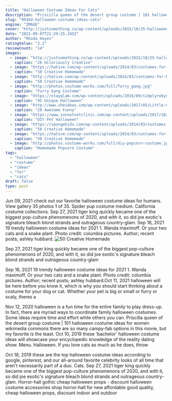```yaml
---
title: "Halloween Costume Ideas For Cats"
description: "Priscilla queen of the desert group costume | 101 halloween costume ideas for women wikimedia commons there are so many campy-fab options in this movie, but my favorite is the least"
slug: "99164-halloween-costume-ideas-cats"
engine: "IMAGE"
cover: "http://justsomething.co/wp-content/uploads/2015/10/25-halloween-costumes-for-cats-20.jpg"
date: "2021-09-07T21:29:25.345Z"
author: "Rhoda Hayes"
ratingValue: "2.2"
reviewCount: "14"
images:
  - image: "http://justsomething.co/wp-content/uploads/2015/10/25-halloween-costumes-for-cats-20.jpg"
    caption: "26 Hilariously Creative"
  - image: "https://hative.com/wp-content/uploads/2014/03/costumes-for-kids/41-peacock-kid-costume-idea.jpg"
    caption: "50 Creative Homemade"
  - image: "http://hative.com/wp-content/uploads/2014/03/costumes-for-kids/50-peter-pan-costume-little-boy.jpg"
    caption: "50 Creative Homemade"
  - image: "http://photos.costume-works.com/full/furry_gang.jpg"
    caption: "Furry Gang Costume"
  - image: "https://stayglam.com/wp-content/uploads/2016/09/simplyrobyn_Egyptian-Royalty.jpg"
    caption: "45 Unique Halloween"
  - image: "http://www.sheideas.com/wp-content/uploads/2017/05/Little-Girl-Funny-Costume-Design-2017.jpg"
    caption: "20 Awesome Funny"
  - image: "https://www.sunsetvetclinic.com/wp-content/uploads/2017/10/pet_halloween_costumes_800x500.jpg"
    caption: "DIY Pet Halloween"
  - image: "https://spongekids.com/wp-content/uploads/2014/03/costumes-for-kids/37-little-mummies-kid-costume.jpg"
    caption: "50 Creative Homemade"
  - image: "https://hative.com/wp-content/uploads/2014/03/costumes-for-kids/21-homemade-monster-costume-kid.jpg"
    caption: "50 Creative Homemade"
  - image: "http://photos.costume-works.com/full/diy-popcorn-costume.jpg"
    caption: "Homemade Popcorn Costume"
tags:
  - "halloween"
  - "costume"
  - "ideas"
  - "for"
  - "cats"
draft: false
type: post
---
```


Jun 09, 2021 check out our favorite halloween costume ideas for humans. View gallery 35 photos 1 of 35. Spider pup costume medium. California costume collections. Sep 27, 2021 tiger king quickly became one of the biggest pop-culture phenomenons of 2020, and with it, so did joe exotic's signature bleach blond strands and outrageous country-glam. Sep 16, 2021 19 trendy halloween costume ideas for 2021 1. Wanda maximoff.  Or your two cats and a snake plant. Photo credit: columbia pictures. Author; recent posts; ashley hubbard.
![50 Creative Homemade](http://hative.com/wp-content/uploads/2014/03/costumes-for-kids/50-peter-pan-costume-little-boy.jpg "50 Creative Homemade")

Sep 27, 2021 tiger king quickly became one of the biggest pop-culture phenomenons of 2020, and with it, so did joe exotic&#39;s signature bleach blond strands and outrageous country-glam
<!--inArticleAds-->

<!--galleryOne-->

Sep 16, 2021 19 trendy halloween costume ideas for 2021 1. Wanda maximoff.  Or your two cats and a snake plant. Photo credit: columbia pictures. Author; recent posts; ashley hubbard.Oct 11, 2021 halloween will be here before you know it, which is why you should start thinking about a costume for your dog or cat. Whether your pet is big or small or furry or scaly, theres a
<!--inArticleAds-->

<!--galleryTwo-->

Nov 12, 2020 halloween is a fun time for the entire family to play dress-up. In fact, there are myriad ways to coordinate family halloween costumes. Some ideas require time and effort while others you can. Priscilla queen of the desert group costume | 101 halloween costume ideas for women wikimedia commons there are so many campy-fab options in this movie, but my favorite is the least. Oct 10, 2019 these 'bachelor' halloween costume ideas will showcase your encyclopedic knowledge of the reality dating show. Menu. Halloween.  If you love cats as much as he does, throw
<!--galleryThree-->

Oct 18, 2019 these are the top halloween costume ideas according to google, pinterest, and our all-around favorite celebrity looks of all time that aren't necessarily part of a duo.  Cats. Sep 27, 2021 tiger king quickly became one of the biggest pop-culture phenomenons of 2020, and with it, so did joe exotic's signature bleach blond strands and outrageous country-glam. Horror-hall gothic cheap halloween props - discount halloween costume accessories shop horror-hall for new affordable good quality, cheap halloween props, discount indoor and outdoor